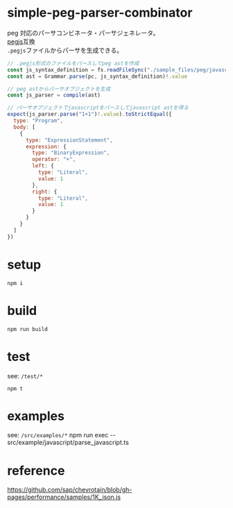 # simple-peg-parser-combinator

peg 対応のパーサコンビネータ・パーサジェネレータ。  
[pegjs](https://github.com/pegjs/pegjs)互換  
`.pegjs`ファイルからパーサを生成できる。

```js
// .pegjs形式のファイルをパースしてpeg astを作成
const js_syntax_definition = fs.readFileSync("./sample_files/peg/javascript.pegjs")
const ast = Grammar.parse(pc, js_syntax_definition)!.value

// peg astからパーサオブジェクトを生成
const js_parser = compile(ast)

// パーサオブジェクトでjavascriptをパースしてjavascript astを得る
expect(js_parser.parse("1+1")!.value).toStrictEqual({
  type: "Program",
  body: [
    {
      type: "ExpressionStatement",
      expression: {
        type: "BinaryExpression",
        operator: "+",
        left: {
          type: "Literal",
          value: 1
        },
        right: {
          type: "Literal",
          value: 1
        }
      }
    }
  ]
})
```

# setup

```
npm i
```

# build

```
npm run build
```

# test

see: `/test/*`

```
npm t
```

# examples

see: `/src/examples/*`
npm run exec -- src/example/javascript/parse_javascript.ts

# reference

https://github.com/sap/chevrotain/blob/gh-pages/performance/samples/1K_json.js
